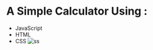 # A Simple Calculator Using :
* JavaScript
* HTML
* CSS
![ss](https://docs.google.com/uc?export=view&id=1V3stvlLS1JlGMe4NisBDjT78o1veAtHq)
